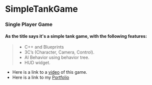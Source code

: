 
# SimpleTankGame

### Single Player Game

#### As the title says it's a simple tank game, with the following features:

> - C++ and Blueprints
> - 3C’s (Character, Camera, Control).
> - AI Behavior using behavior tree.
> - HUD widget.


- Here is a link to a [video](https://drive.google.com/file/d/1h8V3au8Hflqy51vw9bgvysFhtsfCVqAV/view) of this game.
- Here is a link to my [Portfolio](https://wandin.github.io/portfoliogithub.io/)
